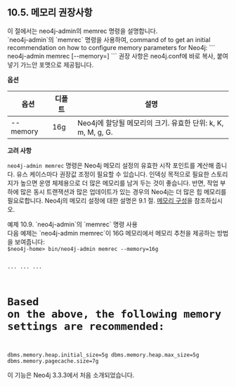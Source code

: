 ## 10.5. 메모리 권장사항
<div class="abstract">
이 절에서는 neo4j-admin의 memrec 명령을 설명합니다.
</div>
`neo4j-admin`의 `memrec` 명령을 사용하여,  command of to get an initial recommendation on how to configure memory parameters for Neo4j:
```
neo4j-admin memrec [--memory=<Neo4j만 사용하는 메모리>]
```
권장 사항은 neo4j.conf에 바로 복사, 붙여넣기 가느안 포맷으로 제공됩니다.

**옵션**

| 옵션 | 디폴트 | 설명 |
|---|---|---|
| --memory | 16g | Neo4j에 할당될 메모리의 크기. 유효한 단위: k, K, m, M, g, G. |

**고려 사항**

`neo4j-admin memrec` 명령은 Neo4j 메모리 설정의 유효한 시작 포인트를 계산해 줍니다. 유스 케이스마다 권장값 조정이 필요할 수 있습니다. 인덱싱 목적으로 필요한 스토리지가 높으면 운영 체제용으로 더 많은 메모리를 남겨 두는 것이 좋습니다. 반면, 작업 부하에 많은 동시 트랜잭션과 많은 업데이트가 있는 경우의 Neo4j는 더 많은 힙 메모리를 필요로합니다. Neo4j의 메모리 설정에 대한 설명은 9.1 절. [메모리 구성](../performance/memory-configuration.md)을 참조하십시오.
<div class="example">
예제 10.9. `neo4j-admin`의 `memrec` 명령 사용  
<div class="example-contents">
다음 예제는 `neo4j-admin memrec`이 16G 메모리에서 메모리 추천을 제공하는 방법을 보여줍니다:  
<code>
$neo4j-home> bin/neo4j-admin memrec --memory=16g

...
...
...
# Based on the above, the following memory settings are recommended:
dbms.memory.heap.initial_size=5g
dbms.memory.heap.max_size=5g
dbms.memory.pagecache.size=7g
</code></div></div>
<span class="glyphicon glyphicon-info-sign" aria-hidden="true"> </span> 이 기능은 Neo4j 3.3.3에서 처음 소개되었습니다.